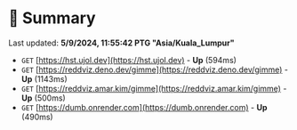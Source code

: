 # 📖 Summary
Last updated: **5/9/2024, 11:55:42 PTG "Asia/Kuala_Lumpur"**

- `GET` [https://hst.ujol.dev](https://hst.ujol.dev) - **Up** (594ms)
- `GET` [https://reddviz.deno.dev/gimme](https://reddviz.deno.dev/gimme) - **Up** (1143ms)
- `GET` [https://reddviz.amar.kim/gimme](https://reddviz.amar.kim/gimme) - **Up** (500ms)
- `GET` [https://dumb.onrender.com](https://dumb.onrender.com) - **Up** (490ms)
